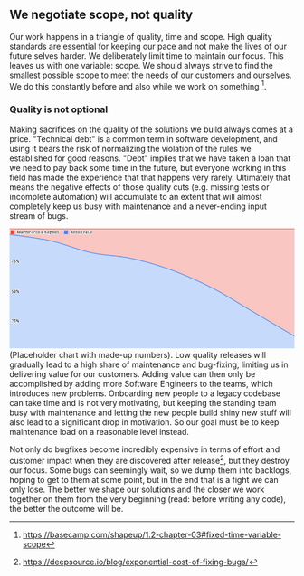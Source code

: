 ## We negotiate scope, not quality

Our work happens in a triangle of quality, time and scope. High quality standards are essential for keeping our pace and not make the lives of our future selves harder. We deliberately limit time to maintain our focus. This leaves us with one variable: scope. We should always strive to find the smallest possible scope to meet the needs of our customers and ourselves. We do this constantly before and also while we work on something [^1].

### Quality is not optional

Making sacrifices on the quality of the solutions we build always comes at a price. "Technical debt" is a common term in software development, and using it bears the risk of normalizing the violation of the rules we established for good reasons. "Debt" implies that we have taken a loan that we need to pay back some time in the future, but everyone working in this field has made the experience that that happens very rarely. Ultimately that means the negative effects of those quality cuts (e.g. missing tests or incomplete automation) will accumulate to an extent that will almost completely keep us busy with maintenance and a never-ending input stream of bugs. 

![value-vs-maintenance.png](assets/value-vs-maintenance.png)
(Placeholder chart with made-up numbers). Low quality releases will gradually lead to a high share of maintenance and bug-fixing, limiting us in delivering value for our customers. Adding value can then only be accomplished by adding more Software Engineers to the teams, which introduces new problems. Onboarding new people to a legacy codebase can take time and is not very motivating, but keeping the standing team busy with maintenance and letting the new people build shiny new stuff will also lead to a significant drop in motivation. So our goal must be to keep maintenance load on a reasonable level instead. 

Not only do bugfixes become incredibly expensive in terms of effort and customer impact when they are discovered after release[^2], but they destroy our focus. Some bugs can seemingly wait, so we dump them into backlogs, hoping to get to them at some point, but in the end that is a fight we can only lose. The better we shape our solutions and the closer we work together on them from the very beginning (read: before writing any code), the better the outcome will be. 

[^1]: https://basecamp.com/shapeup/1.2-chapter-03#fixed-time-variable-scope
[^2]: https://deepsource.io/blog/exponential-cost-of-fixing-bugs/
